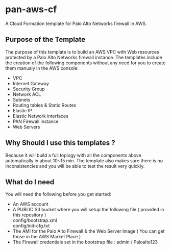 # pan-aws-cf
A Cloud Formation template for Palo Alto Networks firewall in AWS.

## Purpose of the Template
The purpose of this template is to build an AWS VPC with Web resources protected by a Palo Alto Networks firewall instance.
The templates include the creation of the following components without any need for you to create them  manualy in the AWS console:
- VPC
- Internet Gateway
- Security Group
- Network ACL
- Subnets
- Routing tables &  Static Routes
- Elastic IP
- Elastic Network interfaces
- PAN Firewall instance
- Web Servers

## Why Should I use this templates ?
Because it will build a full toplogy with all the components above automatically in about 10~15 min.
The template also makes sure there is no inconsistencies and you will be able to test the result very quickly.

## What do I need 
You will need the following before you get started:  
- An AWS account  
- A PUBLIC S3 bucket where you will setup the following file ( provided in this repository )  
config/bootstrap.xml  
config/init-cfg.txt  
- The AMI for the Palo Alto Firewall & the Web Server Image ( You can get those in the AWS Market Place )  
- The Firewall credentials set in the bootstrap file : admin / Paloalto123

